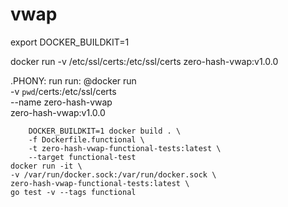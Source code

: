 # vwap

export DOCKER_BUILDKIT=1

docker run -v /etc/ssl/certs:/etc/ssl/certs zero-hash-vwap:v1.0.0

.PHONY: run
run:
	@docker run  \
	-v `pwd`/certs:/etc/ssl/certs \
	--name zero-hash-vwap \
	zero-hash-vwap:v1.0.0

		DOCKER_BUILDKIT=1 docker build . \
		-f Dockerfile.functional \
		-t zero-hash-vwap-functional-tests:latest \
		--target functional-test
	docker run -it \
	-v /var/run/docker.sock:/var/run/docker.sock \
	zero-hash-vwap-functional-tests:latest \
	go test -v --tags functional